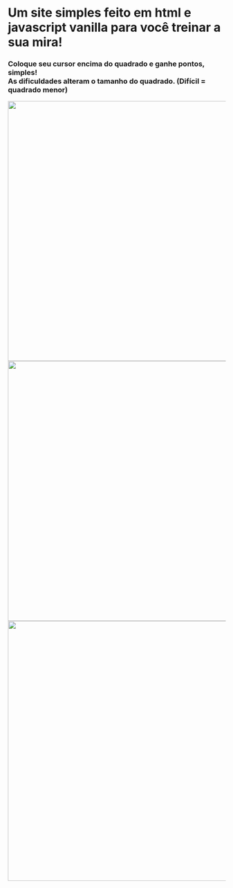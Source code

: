 # Um site simples feito em html e javascript vanilla para você treinar a sua mira!

<h3>
Coloque seu cursor encima do quadrado e ganhe pontos, simples!<br>
As dificuldades alteram o tamanho do quadrado. (Difícil = quadrado menor)
</h3>

<img src="https://media.discordapp.net/attachments/1081354471902285904/1091112337622179860/image.png?width=1335&height=702" height='600px' width='900px'>
<img src="https://media.discordapp.net/attachments/1081354471902285904/1091112168986005594/image.png?width=1337&height=702" height='600px' width='900px'>
<img src="https://media.discordapp.net/attachments/1081354471902285904/1091112230998782003/image.png?width=1335&height=702" height='600px' width='900px'>
